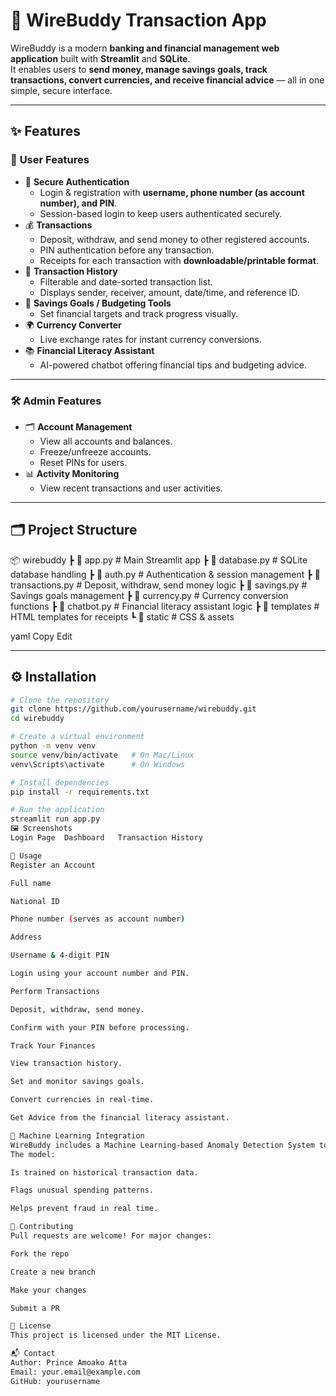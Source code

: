 # 💸 WireBuddy Transaction App

WireBuddy is a modern **banking and financial management web application** built with **Streamlit** and **SQLite**.  
It enables users to **send money, manage savings goals, track transactions, convert currencies, and receive financial advice** — all in one simple, secure interface.

---

## ✨ Features

### 👤 **User Features**
- 🔑 **Secure Authentication**
  - Login & registration with **username, phone number (as account number), and PIN**.
  - Session-based login to keep users authenticated securely.
- 💰 **Transactions**
  - Deposit, withdraw, and send money to other registered accounts.
  - PIN authentication before any transaction.
  - Receipts for each transaction with **downloadable/printable format**.
- 📜 **Transaction History**
  - Filterable and date-sorted transaction list.
  - Displays sender, receiver, amount, date/time, and reference ID.
- 🎯 **Savings Goals / Budgeting Tools**
  - Set financial targets and track progress visually.
- 🌍 **Currency Converter**
  - Live exchange rates for instant currency conversions.
- 📚 **Financial Literacy Assistant**
  - AI-powered chatbot offering financial tips and budgeting advice.

---

### 🛠 **Admin Features**
- 🗂 **Account Management**
  - View all accounts and balances.
  - Freeze/unfreeze accounts.
  - Reset PINs for users.
- 📊 **Activity Monitoring**
  - View recent transactions and user activities.

---

## 🗂 Project Structure

📦 wirebuddy
┣ 📜 app.py # Main Streamlit app
┣ 📜 database.py # SQLite database handling
┣ 📜 auth.py # Authentication & session management
┣ 📜 transactions.py # Deposit, withdraw, send money logic
┣ 📜 savings.py # Savings goals management
┣ 📜 currency.py # Currency conversion functions
┣ 📜 chatbot.py # Financial literacy assistant logic
┣ 📂 templates # HTML templates for receipts
┗ 📂 static # CSS & assets

yaml
Copy
Edit

---

## ⚙️ Installation

```bash
# Clone the repository
git clone https://github.com/yourusername/wirebuddy.git
cd wirebuddy

# Create a virtual environment
python -m venv venv
source venv/bin/activate   # On Mac/Linux
venv\Scripts\activate      # On Windows

# Install dependencies
pip install -r requirements.txt

# Run the application
streamlit run app.py
🖼 Screenshots
Login Page	Dashboard	Transaction History

📜 Usage
Register an Account

Full name

National ID

Phone number (serves as account number)

Address

Username & 4-digit PIN

Login using your account number and PIN.

Perform Transactions

Deposit, withdraw, send money.

Confirm with your PIN before processing.

Track Your Finances

View transaction history.

Set and monitor savings goals.

Convert currencies in real-time.

Get Advice from the financial literacy assistant.

🧠 Machine Learning Integration
WireBuddy includes a Machine Learning-based Anomaly Detection System to detect suspicious transactions.
The model:

Is trained on historical transaction data.

Flags unusual spending patterns.

Helps prevent fraud in real time.

🤝 Contributing
Pull requests are welcome! For major changes:

Fork the repo

Create a new branch

Make your changes

Submit a PR

📄 License
This project is licensed under the MIT License.

📬 Contact
Author: Prince Amoako Atta
Email: your.email@example.com
GitHub: yourusername

